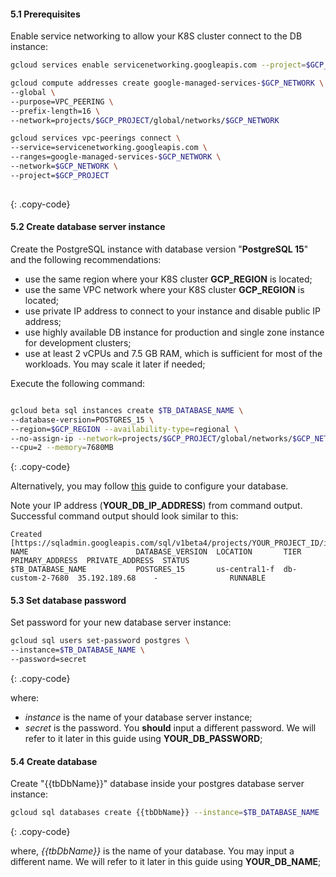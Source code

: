 #### 5.1 Prerequisites

Enable service networking to allow your K8S cluster connect to the DB instance:

```bash
gcloud services enable servicenetworking.googleapis.com --project=$GCP_PROJECT

gcloud compute addresses create google-managed-services-$GCP_NETWORK \
--global \
--purpose=VPC_PEERING \
--prefix-length=16 \
--network=projects/$GCP_PROJECT/global/networks/$GCP_NETWORK

gcloud services vpc-peerings connect \
--service=servicenetworking.googleapis.com \
--ranges=google-managed-services-$GCP_NETWORK \
--network=$GCP_NETWORK \
--project=$GCP_PROJECT
    
```
{: .copy-code}

#### 5.2 Create database server instance

Create the PostgreSQL instance with database version "**PostgreSQL 15**" and the following recommendations:

* use the same region where your K8S cluster **GCP_REGION** is located;
* use the same VPC network where your K8S cluster **GCP_REGION** is located;
* use private IP address to connect to your instance and disable public IP address;
* use highly available DB instance for production and single zone instance for development clusters;
* use at least 2 vCPUs and 7.5 GB RAM, which is sufficient for most of the workloads. You may scale it later if needed;

Execute the following command:

```bash

gcloud beta sql instances create $TB_DATABASE_NAME \
--database-version=POSTGRES_15 \
--region=$GCP_REGION --availability-type=regional \
--no-assign-ip --network=projects/$GCP_PROJECT/global/networks/$GCP_NETWORK \
--cpu=2 --memory=7680MB
```
{: .copy-code}

Alternatively, you may follow [this](https://cloud.google.com/sql/docs/postgres/create-instance) guide to configure your database.

Note your IP address (**YOUR_DB_IP_ADDRESS**) from command output. Successful command output should look similar to this:

```text
Created [https://sqladmin.googleapis.com/sql/v1beta4/projects/YOUR_PROJECT_ID/instances/$TB_DATABASE_NAME].
NAME                        DATABASE_VERSION  LOCATION       TIER              PRIMARY_ADDRESS  PRIVATE_ADDRESS  STATUS
$TB_DATABASE_NAME           POSTGRES_15       us-central1-f  db-custom-2-7680  35.192.189.68    -                RUNNABLE
```

#### 5.3 Set database password

Set password for your new database server instance:

```bash
gcloud sql users set-password postgres \
--instance=$TB_DATABASE_NAME \
--password=secret
```
{: .copy-code}

where:

* *instance* is the name of your database server instance;
* *secret* is the password. You **should** input a different password. We will refer to it later in this guide using **YOUR_DB_PASSWORD**;

#### 5.4 Create database

Create "{{tbDbName}}" database inside your postgres database server instance:

```bash
gcloud sql databases create {{tbDbName}} --instance=$TB_DATABASE_NAME
```
{: .copy-code}

where, *{{tbDbName}}* is the name of your database. You may input a different name. We will refer to it later in this guide using **YOUR_DB_NAME**;